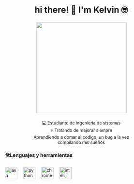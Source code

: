 
<h1 align="center">hi there! 👋 I'm Kelvin 🤓</h1>

###

<div align="center">
  <img height="299" src="https://sdmntprwestus2.oaiusercontent.com/files/00000000-1e50-61f8-8ad3-c4dd111da0d4/raw?se=2025-07-11T16%3A30%3A04Z&sp=r&sv=2024-08-04&sr=b&scid=159cb222-5e00-57cd-addc-90e3307107c1&skoid=30ec2761-8f41-44db-b282-7a0f8809659b&sktid=a48cca56-e6da-484e-a814-9c849652bcb3&skt=2025-07-11T11%3A58%3A35Z&ske=2025-07-12T11%3A58%3A35Z&sks=b&skv=2024-08-04&sig=JAtCe7VIS9ir5Z6%2BelvSQjNAoBsKPf610wmpo8rCnlw%3D"  />
</div>

###

<p align="center">💻 Estudiante de ingenieria de sistemas<br>⚡ Tratando de mejorar siempre<br>Aprendiendo a domar al codigo, un bug a la vez<br>compilando mis sueños</p>

###

<h3 align="left">🛠️Lenguajes y herramientas</h3>

###

<div align="left">
  <img src="https://cdn.jsdelivr.net/gh/devicons/devicon/icons/java/java-original.svg" height="40" alt="java logo"  />
  <img width="12" />
  <img src="https://cdn.jsdelivr.net/gh/devicons/devicon/icons/python/python-original.svg" height="40" alt="python logo"  />
  <img width="12" />
  <img src="https://cdn.jsdelivr.net/gh/devicons/devicon/icons/chrome/chrome-original.svg" height="40" alt="chrome logo"  />
  <img width="12" />
  <img src="https://cdn.jsdelivr.net/gh/devicons/devicon/icons/intellij/intellij-original.svg" height="40" alt="intellij logo"  />
</div>

###

